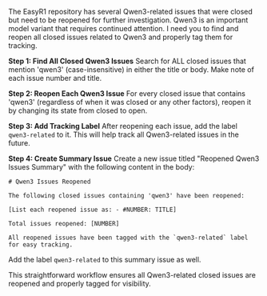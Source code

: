 The EasyR1 repository has several Qwen3-related issues that were closed but need to be reopened for further investigation. Qwen3 is an important model variant that requires continued attention. I need you to find and reopen all closed issues related to Qwen3 and properly tag them for tracking.

**Step 1: Find All Closed Qwen3 Issues**
Search for ALL closed issues that mention 'qwen3' (case-insensitive) in either the title or body. Make note of each issue number and title.

**Step 2: Reopen Each Qwen3 Issue**
For every closed issue that contains 'qwen3' (regardless of when it was closed or any other factors), reopen it by changing its state from closed to open.

**Step 3: Add Tracking Label**
After reopening each issue, add the label `qwen3-related` to it. This will help track all Qwen3-related issues in the future.

**Step 4: Create Summary Issue**
Create a new issue titled "Reopened Qwen3 Issues Summary" with the following content in the body:
```
# Qwen3 Issues Reopened

The following closed issues containing 'qwen3' have been reopened:

[List each reopened issue as: - #NUMBER: TITLE]

Total issues reopened: [NUMBER]

All reopened issues have been tagged with the `qwen3-related` label for easy tracking.
```

Add the label `qwen3-related` to this summary issue as well.

This straightforward workflow ensures all Qwen3-related closed issues are reopened and properly tagged for visibility.